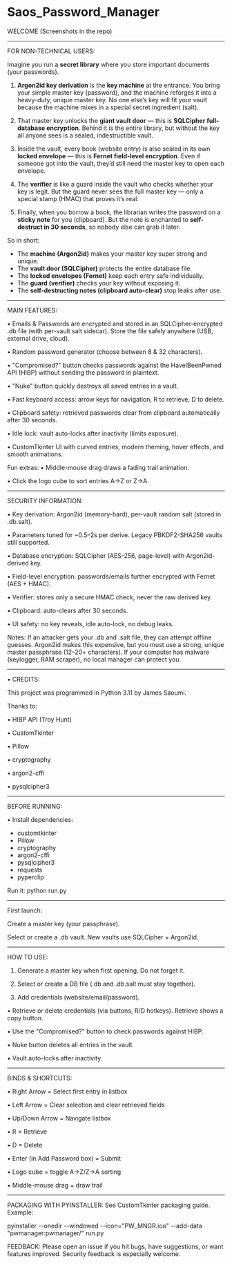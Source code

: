 # Saos_Password_Manager

WELCOME
(Screenshots in the repo)

-------------------------------
FOR NON-TECHNICAL USERS:

Imagine you run a **secret library** where you store important documents (your passwords).

1. **Argon2id key derivation** is the **key machine** at the entrance. You bring your simple master key (password), and the machine reforges it into a heavy-duty, unique master key. No one else’s key will fit your vault because the machine mixes in a special secret ingredient (salt).

2. That master key unlocks the **giant vault door** — this is **SQLCipher full-database encryption**. Behind it is the entire library, but without the key all anyone sees is a sealed, indestructible vault.

3. Inside the vault, every book (website entry) is also sealed in its own **locked envelope** — this is **Fernet field-level encryption**. Even if someone got into the vault, they’d still need the master key to open each envelope.

4. The **verifier** is like a guard inside the vault who checks whether your key is legit. But the guard never sees the full master key — only a special stamp (HMAC) that proves it’s real.

5. Finally, when you borrow a book, the librarian writes the password on a **sticky note** for you (clipboard). But the note is enchanted to **self-destruct in 30 seconds**, so nobody else can grab it later.

So in short:

* The **machine (Argon2id)** makes your master key super strong and unique.
* The **vault door (SQLCipher)** protects the entire database file.
* The **locked envelopes (Fernet)** keep each entry safe individually.
* The **guard (verifier)** checks your key without exposing it.
* The **self-destructing notes (clipboard auto-clear)** stop leaks after use.
  
-------------------------------

MAIN FEATURES:

• Emails & Passwords are encrypted and stored in an SQLCipher-encrypted .db file (with per-vault salt sidecar). Store the file safely anywhere (USB, external drive, cloud).

• Random password generator (choose between 8 & 32 characters).

• "Compromised?" button checks passwords against the HaveIBeenPwned API (HIBP) without sending the password in plaintext.

• "Nuke" button quickly destroys all saved entries in a vault.

• Fast keyboard access: arrow keys for navigation, R to retrieve, D to delete.

• Clipboard safety: retrieved passwords clear from clipboard automatically after 30 seconds.

• Idle lock: vault auto-locks after inactivity (limits exposure).

• CustomTkinter UI with curved entries, modern theming, hover effects, and smooth animations.


Fun extras:
• Middle-mouse drag draws a fading trail animation.

• Click the logo cube to sort entries A→Z or Z→A.

-------------------------------

SECURITY INFORMATION:

• Key derivation: Argon2id (memory-hard), per-vault random salt (stored in .db.salt).

• Parameters tuned for ~0.5–2s per derive. Legacy PBKDF2-SHA256 vaults still supported.

• Database encryption: SQLCipher (AES-256, page-level) with Argon2id-derived key.

• Field-level encryption: passwords/emails further encrypted with Fernet (AES + HMAC).

• Verifier: stores only a secure HMAC check, never the raw derived key.

• Clipboard: auto-clears after 30 seconds.

• UI safety: no key reveals, idle auto-lock, no debug leaks.


Notes:
If an attacker gets your .db and .salt file, they can attempt offline guesses. Argon2id makes this expensive, but you must use a strong, unique master passphrase (12–20+ characters). If your computer has malware (keylogger, RAM scraper), no local manager can protect you.

-------------------------------

• CREDITS:

This project was programmed in Python 3.11 by James Saoumi.

Thanks to:

• HIBP API (Troy Hunt)

• CustomTkinter

• Pillow

• cryptography

• argon2-cffi

• pysqlcipher3

----------------------

BEFORE RUNNING:

• Install dependencies:

- customtkinter
- Pillow
- cryptography
- argon2-cffi
- pysqlcipher3
- requests
- pyperclip

Run it:
python run.py

-------------------------------

First launch:

Create a master key (your passphrase).

Select or create a .db vault. New vaults use SQLCipher + Argon2id.

-------------------------------

HOW TO USE:

1) Generate a master key when first opening. Do not forget it.

2) Select or create a DB file (.db and .db.salt must stay together).

3) Add credentials (website/email/password).

• Retrieve or delete credentials (via buttons, R/D hotkeys). Retrieve shows a copy button.

• Use the "Compromised?" button to check passwords against HIBP.

• Nuke button deletes all entries in the vault.

• Vault auto-locks after inactivity.

------------------------------

BINDS & SHORTCUTS:

• Right Arrow = Select first entry in listbox

• Left Arrow = Clear selection and clear retrieved fields

• Up/Down Arrow = Navigate listbox

• R = Retrieve

• D = Delete

• Enter (in Add Password box) = Submit

• Logo cube = toggle A→Z/Z→A sorting

• Middle-mouse drag = draw trail

-------------------------------

PACKAGING WITH PYINSTALLER:
See CustomTkinter packaging guide. Example:

pyinstaller --onedir --windowed --icon="PW_MNGR.ico" --add-data "pwmanager:pwmanager/" run.py

FEEDBACK:
Please open an issue if you hit bugs, have suggestions, or want features improved. Security feedback is especially welcome.
